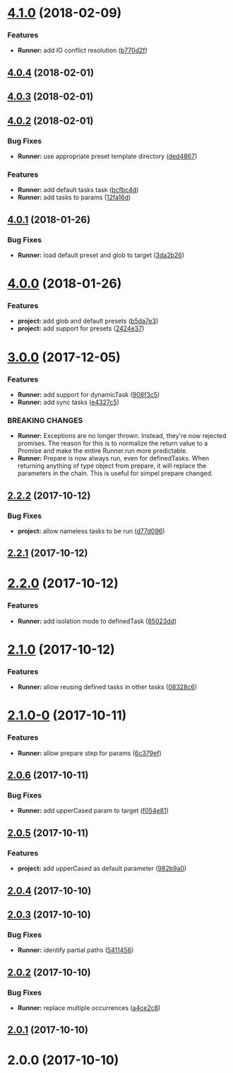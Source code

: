 <a name="4.1.0"></a>
# [4.1.0](https://github.com/SpoonX/boards-cli/compare/v4.0.4...v4.1.0) (2018-02-09)


### Features

* **Runner:** add IO conflict resolution ([b770d2f](https://github.com/SpoonX/boards-cli/commit/b770d2f))



<a name="4.0.4"></a>
## [4.0.4](https://github.com/SpoonX/boards-cli/compare/v4.0.3...v4.0.4) (2018-02-01)



<a name="4.0.3"></a>
## [4.0.3](https://github.com/SpoonX/boards-cli/compare/v4.0.2...v4.0.3) (2018-02-01)



<a name="4.0.2"></a>
## [4.0.2](https://github.com/SpoonX/boards-cli/compare/v4.0.1...v4.0.2) (2018-02-01)


### Bug Fixes

* **Runner:** use appropriate preset template directory ([ded4867](https://github.com/SpoonX/boards-cli/commit/ded4867))


### Features

* **Runner:** add default tasks task ([bcfbc4d](https://github.com/SpoonX/boards-cli/commit/bcfbc4d))
* **Runner:** add tasks to params ([12fa16d](https://github.com/SpoonX/boards-cli/commit/12fa16d))



<a name="4.0.1"></a>
## [4.0.1](https://github.com/SpoonX/boards-cli/compare/v4.0.0...v4.0.1) (2018-01-26)


### Bug Fixes

* **Runner:** load default preset and glob to target ([3da2b26](https://github.com/SpoonX/boards-cli/commit/3da2b26))



<a name="4.0.0"></a>
# [4.0.0](https://github.com/SpoonX/boards-cli/compare/v3.0.0...v4.0.0) (2018-01-26)


### Features

* **project:** add glob and default presets ([b5da7e3](https://github.com/SpoonX/boards-cli/commit/b5da7e3))
* **project:** add support for presets ([2424e37](https://github.com/SpoonX/boards-cli/commit/2424e37))



<a name="3.0.0"></a>
# [3.0.0](https://github.com/SpoonX/boards-cli/compare/v2.2.2...v3.0.0) (2017-12-05)


### Features

* **Runner:** add support for dynamicTask ([908f3c5](https://github.com/SpoonX/boards-cli/commit/908f3c5))
* **Runner:** add sync tasks ([e4327c5](https://github.com/SpoonX/boards-cli/commit/e4327c5))


### BREAKING CHANGES

* **Runner:** Exceptions are no longer thrown. Instead, they're now
rejected promises. The reason for this is to normalize the return value
to a Promise and make the entire Runner.run more predictable.
* **Runner:** Prepare is now always run, even for definedTasks. When
returning anything of type object from prepare, it will replace the
parameters in the chain. This is useful for simpel prepare changed.



<a name="2.2.2"></a>
## [2.2.2](https://github.com/SpoonX/boards-cli/compare/v2.2.1...v2.2.2) (2017-10-12)


### Bug Fixes

* **project:** allow nameless tasks to be run ([d77d096](https://github.com/SpoonX/boards-cli/commit/d77d096))



<a name="2.2.1"></a>
## [2.2.1](https://github.com/SpoonX/boards-cli/compare/v2.2.0...v2.2.1) (2017-10-12)



<a name="2.2.0"></a>
# [2.2.0](https://github.com/RWOverdijk/boards-cli/compare/v2.1.0...v2.2.0) (2017-10-12)


### Features

* **Runner:** add isolation mode to definedTask ([65023dd](https://github.com/RWOverdijk/boards-cli/commit/65023dd))



<a name="2.1.0"></a>
# [2.1.0](https://github.com/RWOverdijk/boards-cli/compare/v2.1.0-0...v2.1.0) (2017-10-12)


### Features

* **Runner:** allow reusing defined tasks in other tasks ([08328c6](https://github.com/RWOverdijk/boards-cli/commit/08328c6))



<a name="2.1.0-0"></a>
# [2.1.0-0](https://github.com/RWOverdijk/boards-cli/compare/v2.0.6...v2.1.0-0) (2017-10-11)


### Features

* **Runner:** allow prepare step for params ([6c379ef](https://github.com/RWOverdijk/boards-cli/commit/6c379ef))



<a name="2.0.6"></a>
## [2.0.6](https://github.com/RWOverdijk/boards-cli/compare/v2.0.5...v2.0.6) (2017-10-11)


### Bug Fixes

* **Runner:** add upperCased param to target ([f054e81](https://github.com/RWOverdijk/boards-cli/commit/f054e81))



<a name="2.0.5"></a>
## [2.0.5](https://github.com/RWOverdijk/boards-cli/compare/v2.0.4...v2.0.5) (2017-10-11)


### Features

* **project:** add upperCased as default parameter ([982b9a0](https://github.com/RWOverdijk/boards-cli/commit/982b9a0))



<a name="2.0.4"></a>
## [2.0.4](https://github.com/RWOverdijk/boards-cli/compare/v2.0.3...v2.0.4) (2017-10-10)



<a name="2.0.3"></a>
## [2.0.3](https://github.com/RWOverdijk/boards-cli/compare/v2.0.2...v2.0.3) (2017-10-10)


### Bug Fixes

* **Runner:** identify partial paths ([5411456](https://github.com/RWOverdijk/boards-cli/commit/5411456))



<a name="2.0.2"></a>
## [2.0.2](https://github.com/RWOverdijk/boards-cli/compare/v2.0.1...v2.0.2) (2017-10-10)


### Bug Fixes

* **Runner:** replace multiple occurrences ([a4ce2c8](https://github.com/RWOverdijk/boards-cli/commit/a4ce2c8))



<a name="2.0.1"></a>
## [2.0.1](https://github.com/RWOverdijk/boards-cli/compare/v2.0.0...v2.0.1) (2017-10-10)



<a name="2.0.0"></a>
# 2.0.0 (2017-10-10)



